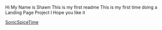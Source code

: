 Hi My Name is Shawn 
This is my first readme
This is my first time doing a Landing Page Project
I Hope you like it


[SonicSpiceTime](https://www.SonicSpice.io)
